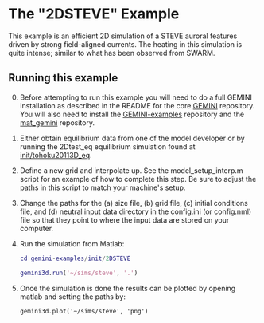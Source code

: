 # The "2DSTEVE" Example

This example is an efficient 2D simulation of a STEVE auroral features driven by strong field-aligned currents.  The heating in this simulation is quite intense; similar to what has been observed from SWARM.

## Running this example

0. Before attempting to run this example you will need to do a full GEMINI installation as described in the README for the core [GEMINI](https://github.com/gemini3d/gemini3d) repository.  You will also need to install the [GEMINI-examples](https://github.com/gemini3d/GEMINI-examples) repository and the [mat_gemini](https://github.com/gemini3d/mat_gemini) repository.

1. Either obtain equilibrium data from one of the model developer or by running the 2Dtest_eq equilibrium simulation found at [init/tohoku20113D_eq](./init/2Dtest_eq).

2. Define a new grid and interpolate up.  See the model_setup_interp.m script for an example of how to complete this step.  Be sure to adjust the paths in this script to match your machine's setup.

3. Change the paths for the (a) size file, (b) grid file, (c) initial conditions file, and (d) neutral input data directory in the config.ini (or config.nml) file so that they point to where the input data are stored on your computer.

4. Run the simulation from Matlab:

    ```matlab
    cd gemini-examples/init/2DSTEVE

    gemini3d.run('~/sims/steve', '.')
    ```

5. Once the simulation is done the results can be plotted by opening matlab and setting the paths by:

    ```
    gemini3d.plot('~/sims/steve', 'png')
    ```
